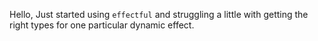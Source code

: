 Hello,
Just started using ``effectful`` and struggling a little with getting the right types for one particular dynamic effect.

